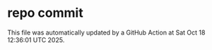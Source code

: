 # repo commit

This file was automatically updated by a GitHub Action at Sat Oct 18 12:36:01 UTC 2025.
